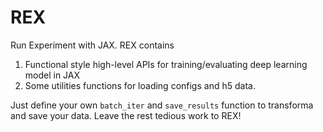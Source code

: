 # REX
Run Experiment with JAX. REX contains

1. Functional style high-level APIs for training/evaluating deep learning model in JAX
2. Some utilities functions for loading configs and h5 data.

Just define your own `batch_iter` and `save_results` function to transforma and save your data. Leave the rest tedious work to REX!
